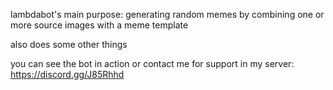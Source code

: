 lambdabot's main purpose: generating random memes by combining one or more source images with a meme template

also does some other things

you can see the bot in action or contact me for support in my server: https://discord.gg/J85Rhhd
